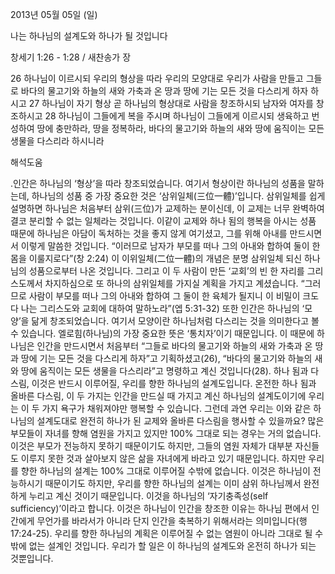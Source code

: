 2013년 05월 05일 (일)

나는 하나님의 설계도와 하나가 될 것입니다



창세기 1:26 - 1:28 / 새찬송가  장


26 하나님이 이르시되 우리의 형상을 따라 우리의 모양대로 우리가 사람을 만들고 그들로 바다의 물고기와 하늘의 새와 가축과 온 땅과 땅에 기는 모든 것을 다스리게 하자 하시고
27 하나님이 자기 형상 곧 하나님의 형상대로 사람을 창조하시되 남자와 여자를 창조하시고
28 하나님이 그들에게 복을 주시며 하나님이 그들에게 이르시되 생육하고 번성하여 땅에 충만하라, 땅을 정복하라, 바다의 물고기와 하늘의 새와 땅에 움직이는 모든 생물을 다스리라 하시니라

해석도움





.인간은 하나님의 ‘형상’을 따라 창조되었습니다. 여기서 형상이란 하나님의 성품을 말하는데, 하나님의 성품 중 가장 중요한 것은 ‘삼위일체(三位一體)’입니다. 삼위일체를 쉽게 설명하면 하나님은 처음부터 삼위(三位)가 교제하는 분이신데, 이 교제는 너무 완벽하여 결코 분리할 수 없는 일체라는 것입니다. 이같이 교제와 하나 됨의 행복을 아시는 성품 때문에 하나님은 아담이 독처하는 것을 좋지 않게 여기셨고, 그를 위해 아내를 만드시면서 이렇게 말씀한 것입니다. 
“이러므로 남자가 부모를 떠나 그의 아내와 합하여 둘이 한 몸을 이룰지로다”(창 2:24)
이 이위일체(二位一體)의 개념은 분명 삼위일체 되신 하나님의 성품으로부터 나온 것입니다. 그리고 이 두 사람이 만든 ‘교회’의 빈 한 자리를 그리스도께서 차지하심으로 또 하나의 삼위일체를 가지실 계획을 가지고 계셨습니다. 
“그러므로 사람이 부모를 떠나 그의 아내와 합하여 그 둘이 한 육체가 될지니 이 비밀이 크도다 나는 그리스도와 교회에 대하여 말하노라”(엡 5:31-32)
또한 인간은 하나님의 ‘모양’을 닮게 창조되었습니다. 여기서 모양이란 하나님처럼 다스리는 것을 의미한다고 볼 수 있습니다. 엘로힘(하나님)의 가장 중요한 뜻은 ‘통치자’이기 때문입니다. 이 때문에 하나님은 인간을 만드시면서 처음부터 “그들로 바다의 물고기와 하늘의 새와 가축과 온 땅과 땅에 기는 모든 것을 다스리게 하자”고 기획하셨고(26), “바다의 물고기와 하늘의 새와 땅에 움직이는 모든 생물을 다스리라”고 명령하고 계신 것입니다(28). 하나 됨과 다스림, 이것은 반드시 이루어질, 우리를 향한 하나님의 설계도입니다. 온전한 하나 됨과 올바른 다스림, 이 두 가지는 인간을 만드실 때 가지고 계신 하나님의 설계도이기에 우리는 이 두 가지 욕구가 채워져야만 행복할 수 있습니다. 
그런데 과연 우리는 이와 같은 하나님의 설계도대로 완전히 하나가 된 교제와 올바른 다스림을 행사할 수 있을까요? 많은 부모들이 자녀를 향해 염원을 가지고 있지만 100% 그대로 되는 경우는 거의 없습니다. 이것은 부모가 전능하지 못하기 때문이기도 하지만, 그들의 염원 자체가 대부분 자신들도 이루지 못한 것과 살아보지 않은 삶을 자녀에게 바라고 있기 때문입니다. 하지만 우리를 향한 하나님의 설계는 100% 그대로 이루어질 수밖에 없습니다. 이것은 하나님이 전능하시기 때문이기도 하지만, 우리를 향한 하나님의 설계는 이미 삼위 하나님께서 완전하게 누리고 계신 것이기 때문입니다. 이것을 하나님의 ‘자기충족성(self sufficiency)’이라고 합니다. 이것은 하나님이 인간을 창조한 이유는 하나님 편에서 인간에게 무언가를 바라서가 아니라 단지 인간을 축복하기 위해서라는 의미입니다(행 17:24-25). 우리를 향한 하나님의 계획은 이루어질 수 없는 염원이 아니라 그대로 될 수밖에 없는 설계인 것입니다. 
우리가 할 일은 이 하나님의 설계도와 온전히 하나가 되는 것뿐입니다.